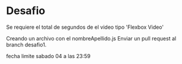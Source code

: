 # Desafio

Se requiere el total de segundos de el video tipo 'Flexbox Video'

Creando un archivo con el nombreApellido.js
Enviar un pull request al branch desafio1.

fecha limite sabado 04 a las 23:59 
